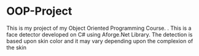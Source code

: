 OOP-Project
===========

This  is my project of my Object Oriented Programming Course. . This is a face detector developed on C# using Aforge.Net Library. The detection is based upon skin color and it may vary depending upon the complexion of the skin
